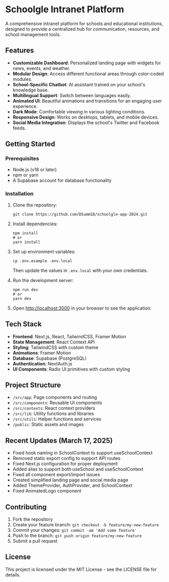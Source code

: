 # Schoolgle Intranet Platform

A comprehensive intranet platform for schools and educational institutions, designed to provide a centralized hub for communication, resources, and school management tools.

## Features

- **Customizable Dashboard**: Personalized landing page with widgets for news, events, and weather.
- **Modular Design**: Access different functional areas through color-coded modules.
- **School-Specific Chatbot**: AI assistant trained on your school's knowledge base.
- **Multilingual Support**: Switch between languages easily.
- **Animated UI**: Beautiful animations and transitions for an engaging user experience.
- **Dark Mode**: Comfortable viewing in various lighting conditions.
- **Responsive Design**: Works on desktops, tablets, and mobile devices.
- **Social Media Integration**: Displays the school's Twitter and Facebook feeds.

## Getting Started

### Prerequisites
- Node.js (v18 or later)
- npm or yarn
- A Supabase account for database functionality

### Installation

1. Clone the repository:
   ```
   git clone https://github.com/DSumm18/schoolgle-app-2024.git
   ```

2. Install dependencies:
   ```
   npm install
   # or
   yarn install
   ```

3. Set up environment variables:
   ```
   cp .env.example .env.local
   ```
   Then update the values in `.env.local` with your own credentials.

4. Run the development server:
   ```
   npm run dev
   # or
   yarn dev
   ```

5. Open [http://localhost:3000](http://localhost:3000) in your browser to see the application.

## Tech Stack

- **Frontend**: Next.js, React, TailwindCSS, Framer Motion
- **State Management**: React Context API
- **Styling**: TailwindCSS with custom theme
- **Animations**: Framer Motion
- **Database**: Supabase (PostgreSQL)
- **Authentication**: NextAuth.js
- **UI Components**: Radix UI primitives with custom styling

## Project Structure

- `/src/app`: Page components and routing
- `/src/components`: Reusable UI components
- `/src/contexts`: React context providers
- `/src/lib`: Utility functions and libraries
- `/src/utils`: Helper functions and services
- `/public`: Static assets and images

## Recent Updates (March 17, 2025)

- Fixed hook naming in SchoolContext to support useSchoolContext
- Removed static export config to support API routes
- Fixed Next.js configuration for proper deployment
- Added alias to support both useSchool and useSchoolContext
- Fixed all component export/import issues
- Created simplified landing page and social media page
- Added ThemeProvider, AuthProvider, and SchoolContext
- Fixed AnimatedLogo component

## Contributing

1. Fork the repository
2. Create your feature branch: `git checkout -b feature/my-new-feature`
3. Commit your changes: `git commit -am 'Add some feature'`
4. Push to the branch: `git push origin feature/my-new-feature`
5. Submit a pull request

## License

This project is licensed under the MIT License - see the LICENSE file for details.